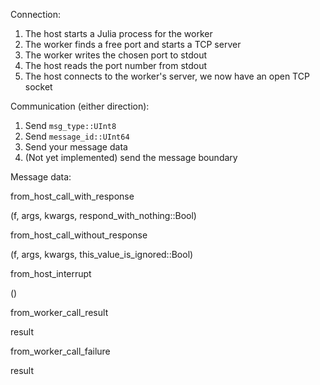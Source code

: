 


Connection:

1. The host starts a Julia process for the worker
2. The worker finds a free port and starts a TCP server
3. The worker writes the chosen port to stdout
4. The host reads the port number from stdout
5. The host connects to the worker's server, we now have an open TCP socket

Communication (either direction):

1. Send `msg_type::UInt8`
2. Send `message_id::UInt64`
3. Send your message data
4. (Not yet implemented) send the message boundary



Message data:

from_host_call_with_response

(f, args, kwargs, respond_with_nothing::Bool)

from_host_call_without_response

(f, args, kwargs, this_value_is_ignored::Bool)


from_host_interrupt

()




from_worker_call_result

result

from_worker_call_failure

result






